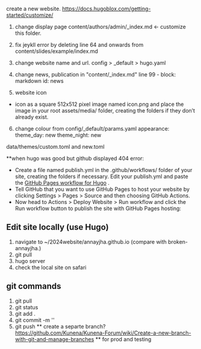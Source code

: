 create a new website. 
https://docs.hugoblox.com/getting-started/customize/
1. change display page 
    content/authors/admin/_index.md <- customize this folder. 
2. fix jeykll error by deleting line 64 and onwards from content/slides/example/index.md
3. change website name and url. 
    config > _default > hugo.yaml 
4. change news, publication in "content/_index.md"
line 99   - block: markdown
    id: news

5. website icon 
- icon as a square 512x512 pixel image named icon.png and place the image in your root assets/media/ folder, creating the folders if they don’t already exist.

6. change colour 
from config/_default/params.yaml 
appearance:
  theme_day: new 
  theme_night: new

data/themes/custom.toml and new.toml

**when hugo was good but github displayed 404 error:
- Create a file named publish.yml in the .github/workflows/ folder of your site, creating the folders if necessary.
Edit your publish.yml and paste the [GitHub Pages workflow for Hugo](https://github.com/HugoBlox/hugo-blox-builder/blob/main/starters/blog/.github/workflows/publish.yaml) .
- Tell GitHub that you want to use GitHub Pages to host your website by clicking Settings > Pages > Source and then choosing GitHub Actions.
- Now head to Actions > Deploy Website > Run workflow and click the Run workflow button to publish the site with GitHub Pages hosting:


## Edit site locally (use Hugo)
1. navigate to ~/2024website/annayjha.github.io (compare with broken-annayjha.)
2. git pull 
3. hugo server 
4. check the local site on safari


## git commands 
1. git pull 
2. git status 
3. git add . 
4. git commit -m ''
5. git push
** create a separte branch? https://github.com/Kunena/Kunena-Forum/wiki/Create-a-new-branch-with-git-and-manage-branches
** for prod and testing
